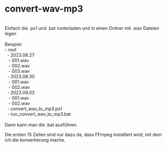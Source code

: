 # convert-wav-mp3<br>
<br>
Einfach die .ps1 und .bat runterladen und in einen Ordner mit .wav Dateien legen<br>
<br>
Beispiel:<br>
- root<br>
&nbsp;	- 2023.08.27<br>
&nbsp;&nbsp;		- 001.wav<br>
&nbsp;&nbsp;		- 002.wav<br>
&nbsp;&nbsp;		- 003.wav<br>
&nbsp;	- 2023.08.30<br>
&nbsp;&nbsp;		- 001.wav<br>
&nbsp;&nbsp;		- 002.wav<br>
&nbsp;	- 2023.09.03<br>
&nbsp;&nbsp;		- 001.wav<br>
&nbsp;&nbsp;		- 002.wav<br>
&nbsp;	- convert_wav_to_mp3.ps1<br>
&nbsp;	- run_convert_wav_to_mp3.bat<br>
<br>
Dann kann man die .bat ausführen.<br>


Die ersten 15 Zeilen sind nur dazu da, dass FFmpeg installiert wird, mit dem ich die konvertierung mache.<br>
